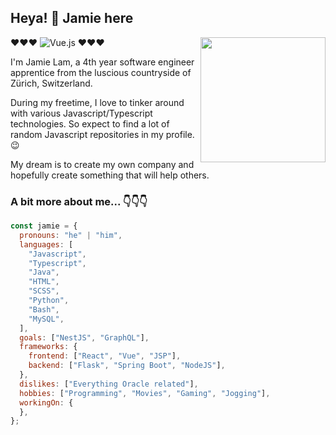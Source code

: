 <h2>Heya! 👋 Jamie here </h2>

<img align='right' src="https://media.giphy.com/media/Wr5uHgH8ii0jm/giphy.gif" width="200">

♥♥♥ ![Vue.js](https://img.shields.io/badge/vuejs-%2335495e.svg?style=for-the-badge&logo=vuedotjs&logoColor=%234FC08D) ♥♥♥

I'm Jamie Lam, a 4th year software engineer apprentice from the luscious countryside of Zürich, Switzerland. 

During my freetime, I love to tinker around with various Javascript/Typescript technologies. So expect to find a lot of random Javascript repositories in my profile. 😉

My dream is to create my own company and hopefully create something that will help others.

<h3>A bit more about me... 👇👇👇</h3>

```javascript
const jamie = {
  pronouns: "he" | "him",
  languages: [
    "Javascript",
    "Typescript",
    "Java",
    "HTML",
    "SCSS",
    "Python",
    "Bash",
    "MySQL",
  ],
  goals: ["NestJS", "GraphQL"],
  frameworks: {
    frontend: ["React", "Vue", "JSP"],
    backend: ["Flask", "Spring Boot", "NodeJS"],
  },
  dislikes: ["Everything Oracle related"],
  hobbies: ["Programming", "Movies", "Gaming", "Jogging"],
  workingOn: {
  },
};

```
